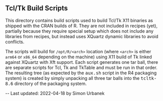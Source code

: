 ## Tcl/Tk Build Scripts

This directory contains build scripts used to build Tcl/Tk X11
binaries as shipped with the CRAN builds of R. They are not included in
recipes (yet), partially because they require special setup which
does not include any libraries from recipes, but instead uses XQuartz
dynamic libraries to avoid conflicts.

The scripts will build for `/opt/R/<arch>` location (where
_`<arch>`_ is either `arm64` or `x86_64` depending on the machine) using
X11 build of Tk linked against XQuartz with Xft support. Each script
generates one tar ball, there are separate scripts for Tcl, Tk and
TkTable and must be run in that order. The resulting tree (as expected
by the <tt>aux.sh</tt> script in the R4 packaging system) is created
by simply unpacking all three tar balls into the <tt>tcltk-8.6</tt>
directory of the packaging system.

--
Last updated: 2022-04-18 by Simon Urbanek
